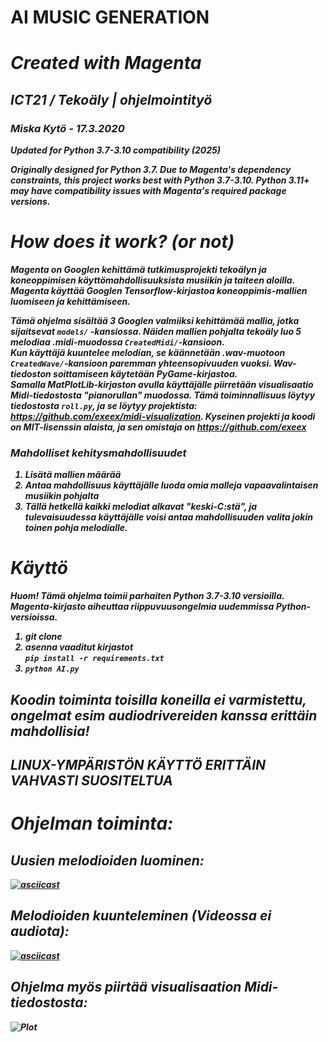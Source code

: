 # <b>AI MUSIC GENERATION 
# <i>Created with Magenta
## ICT21 / Tekoäly | ohjelmointityö

### Miska Kytö - 17.3.2020

**Updated for Python 3.7-3.10 compatibility (2025)**

Originally designed for Python 3.7. Due to Magenta's dependency constraints, this project works best with Python 3.7-3.10. Python 3.11+ may have compatibility issues with Magenta's required package versions.

# How does it work? (or not)
Magenta on Googlen kehittämä tutkimusprojekti tekoälyn ja koneoppimisen käyttömahdollisuuksista musiikin ja taiteen aloilla. \
Magenta käyttää Googlen Tensorflow-kirjastoa koneoppimis-mallien luomiseen ja kehittämiseen.

Tämä ohjelma sisältää 3 Googlen valmiiksi kehittämää mallia, jotka sijaitsevat `models/` -kansiossa.
Näiden mallien pohjalta tekoäly luo 5 melodiaa .midi-muodossa `CreatedMidi/`-kansioon.
\
Kun käyttäjä kuuntelee melodian, se käännetään .wav-muotoon `CreatedWave/`-kansioon paremman yhteensopivuuden vuoksi. Wav-tiedoston soittamiseen käytetään PyGame-kirjastoa.
\
Samalla MatPlotLib-kirjaston avulla käyttäjälle piirretään visualisaatio Midi-tiedostosta "pianorullan" muodossa.
Tämä toiminnallisuus löytyy tiedostosta `roll.py`, ja se löytyy projektista: https://github.com/exeex/midi-visualization. Kyseinen projekti ja koodi on MIT-lisenssin alaista, ja sen omistaja on https://github.com/exeex

### Mahdolliset kehitysmahdollisuudet
1. Lisätä mallien määrää
2. Antaa mahdollisuus käyttäjälle luoda omia malleja vapaavalintaisen musiikin pohjalta
3. Tällä hetkellä kaikki melodiat alkavat "keski-C:stä", ja tulevaisuudessa käyttäjälle voisi antaa mahdollisuuden valita jokin toinen pohja melodialle.

# Käyttö
**Huom! Tämä ohjelma toimii parhaiten Python 3.7-3.10 versioilla. Magenta-kirjasto aiheuttaa riippuvuusongelmia uudemmissa Python-versioissa.**

1. git clone
2. asenna vaaditut kirjastot\
   ```pip install -r requirements.txt```
3. ```python AI.py```

## Koodin toiminta toisilla koneilla ei varmistettu, ongelmat esim audiodrivereiden kanssa erittäin mahdollisia!
## <b>LINUX-YMPÄRISTÖN KÄYTTÖ ERITTÄIN VAHVASTI SUOSITELTUA

# <b> Ohjelman toiminta:

## Uusien melodioiden luominen: 
[![asciicast](https://asciinema.org/a/uSeYTas4vBX2qU15H4Wjmrglg.svg)](https://asciinema.org/a/uSeYTas4vBX2qU15H4Wjmrglg)

## Melodioiden kuunteleminen (Videossa ei audiota):
[![asciicast](https://asciinema.org/a/EXUZG2MPVGhQARJS4JkzGEcFQ.svg)](https://asciinema.org/a/EXUZG2MPVGhQARJS4JkzGEcFQ)

## Ohjelma myös piirtää visualisaation Midi-tiedostosta:
![Plot](doc/plot.png)
